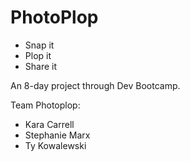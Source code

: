 # PhotoPlop
- Snap it
- Plop it
- Share it

An 8-day project through Dev Bootcamp. 

Team Photoplop: 
- Kara Carrell
- Stephanie Marx
- Ty Kowalewski
